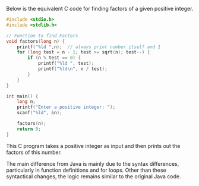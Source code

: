 Below is the equivalent C code for finding factors of a given positive integer. 

```c
#include <stdio.h>
#include <stdlib.h>

// Function to find Factors
void factors(long n) {
    printf("%ld ",n);  // always print number itself and 1
    for (long test = n - 1; test >= sqrt(n); test--) {
        if (n % test == 0) {
            printf("%ld ", test); 
            printf("%ld\n", n / test);
        }
    }
}

int main() {
    long n;
    printf("Enter a positive integer: ");
    scanf("%ld", &n);

    factors(n);
    return 0;
}
```
This C program takes a positive integer as input and then prints out the factors of this number. 

The main difference from Java is mainly due to the syntax differences, particularly in function definitions and for loops. Other than these syntactical changes, the logic remains similar to the original Java code.
